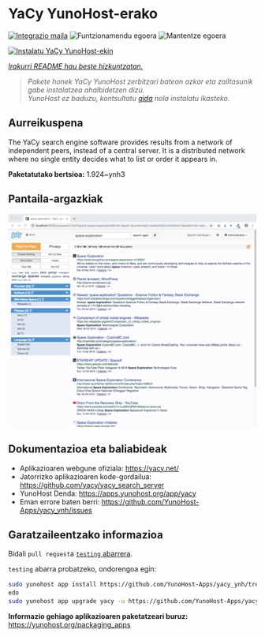 <!--
Ohart ongi: README hau automatikoki sortu da <https://github.com/YunoHost/apps/tree/master/tools/readme_generator>ri esker
EZ editatu eskuz.
-->

# YaCy YunoHost-erako

[![Integrazio maila](https://apps.yunohost.org/badge/integration/yacy)](https://ci-apps.yunohost.org/ci/apps/yacy/)
![Funtzionamendu egoera](https://apps.yunohost.org/badge/state/yacy)
![Mantentze egoera](https://apps.yunohost.org/badge/maintained/yacy)

[![Instalatu YaCy YunoHost-ekin](https://install-app.yunohost.org/install-with-yunohost.svg)](https://install-app.yunohost.org/?app=yacy)

*[Irakurri README hau beste hizkuntzatan.](./ALL_README.md)*

> *Pakete honek YaCy YunoHost zerbitzari batean azkar eta zailtasunik gabe instalatzea ahalbidetzen dizu.*  
> *YunoHost ez baduzu, kontsultatu [gida](https://yunohost.org/install) nola instalatu ikasteko.*

## Aurreikuspena

The YaCy search engine software provides results from a network of independent peers, instead of a central server.
It is a distributed network where no single entity decides what to list or order it appears in.


**Paketatutako bertsioa:** 1.924~ynh3

## Pantaila-argazkiak

![YaCy(r)en pantaila-argazkia](./doc/screenshots/screenshot01.png)

## Dokumentazioa eta baliabideak

- Aplikazioaren webgune ofiziala: <https://yacy.net/>
- Jatorrizko aplikazioaren kode-gordailua: <https://github.com/yacy/yacy_search_server>
- YunoHost Denda: <https://apps.yunohost.org/app/yacy>
- Eman errore baten berri: <https://github.com/YunoHost-Apps/yacy_ynh/issues>

## Garatzaileentzako informazioa

Bidali `pull request`a [`testing` abarrera](https://github.com/YunoHost-Apps/yacy_ynh/tree/testing).

`testing` abarra probatzeko, ondorengoa egin:

```bash
sudo yunohost app install https://github.com/YunoHost-Apps/yacy_ynh/tree/testing --debug
edo
sudo yunohost app upgrade yacy -u https://github.com/YunoHost-Apps/yacy_ynh/tree/testing --debug
```

**Informazio gehiago aplikazioaren paketatzeari buruz:** <https://yunohost.org/packaging_apps>
